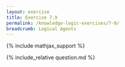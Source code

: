 ```yaml
---
layout: exercise
title: Exercise 7.9
permalink: /knowledge-logic-exercises/7-9/
breadcrumb: Logical Agents
---
```


{% include mathjax_support %}

<div><i class="arrow-up" data-chapter="knowledge-logic-exercises" data-exercise="ex_9" data-rating="0"></i></div>
{% include_relative question.md %}
